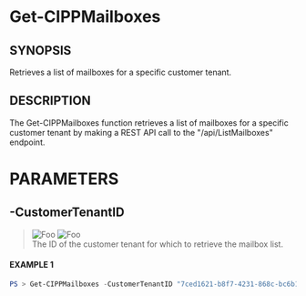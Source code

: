# Get-CIPPMailboxes
## SYNOPSIS
Retrieves a list of mailboxes for a specific customer tenant.
## DESCRIPTION
The Get-CIPPMailboxes function retrieves a list of mailboxes for a specific customer tenant by making a REST API call to the "/api/ListMailboxes" endpoint.
# PARAMETERS

## **-CustomerTenantID**
> ![Foo](https://img.shields.io/badge/Type-String-Blue?) ![Foo](https://img.shields.io/badge/Mandatory-TRUE-Red?) \
The ID of the customer tenant for which to retrieve the mailbox list.

 #### EXAMPLE 1
```powershell
PS > Get-CIPPMailboxes -CustomerTenantID "7ced1621-b8f7-4231-868c-bc6b1a2f1778"
```

